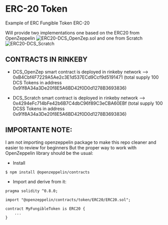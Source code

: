 # ERC-20 Token
Example of ERC Fungible Token ERC-20

Will provide two implementations one based on the ERC20 from OpenZeppelin ![ERC20-DCS_OpenZep.sol](contracts/DCS_OpenZep.sol) and one from Scratch ![ERC20-DCS_Scratch](contracts/DCS_Scratch.sol)

## CONTRACTS IN RINKEBY

* DCS_OpenZep smart contract is deployed in rinkeby network --> 0xB4Cbf4F7229A5Ae2c3E1d537ECd9Ccf9d5191471 (total supply 100 DCS Tokens in address 0x91f8A34a3De20f8E5A6BD42f0D0d1278B3693836)

* DCS_Scratch smart contract is deployed in rinkeby network --> 0x4294eFc714bFe42b6B7C4dbC96f89C3eCBA60EBf (total supply 100 DCSS Tokens in address 0x91f8A34a3De20f8E5A6BD42f0D0d1278B3693836)

## IMPORTANTE NOTE:
I am not importing openzeppelin package to make this repo cleaner and easier to review for beginners
But the proper way to work with OpenZeppelin library should be the usual:
* Install
```
$ npm install @openzeppelin/contracts
```
* Import and derive from it:
```
pragma solidity ^0.8.0;

import "@openzeppelin/contracts/token/ERC20/ERC20.sol";

contract MyFungibleToken is ERC20 {
    ...
}
```
